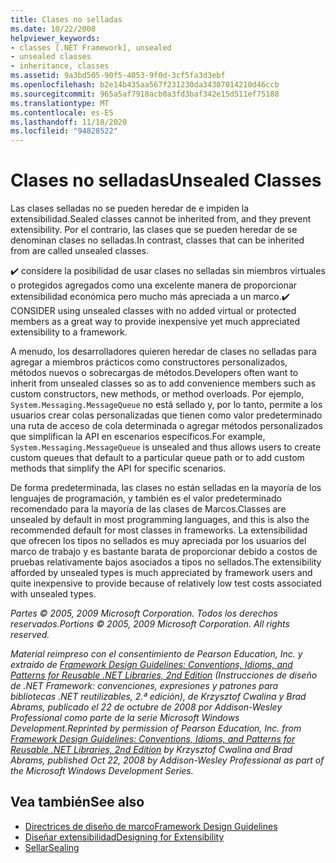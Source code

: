 ```yaml
---
title: Clases no selladas
ms.date: 10/22/2008
helpviewer_keywords:
- classes [.NET Framework], unsealed
- unsealed classes
- inheritance, classes
ms.assetid: 9a3bd505-90f5-4053-9f0d-3cf5fa3d3ebf
ms.openlocfilehash: b2e14b435aa567f231230da34307014210d46ccb
ms.sourcegitcommit: 965a5af7918acb0a3fd3baf342e15d511ef75188
ms.translationtype: MT
ms.contentlocale: es-ES
ms.lasthandoff: 11/18/2020
ms.locfileid: "94828522"
---
```

# <a name="unsealed-classes"></a><span data-ttu-id="291eb-102">Clases no selladas</span><span class="sxs-lookup"><span data-stu-id="291eb-102">Unsealed Classes</span></span>
<span data-ttu-id="291eb-103">Las clases selladas no se pueden heredar de e impiden la extensibilidad.</span><span class="sxs-lookup"><span data-stu-id="291eb-103">Sealed classes cannot be inherited from, and they prevent extensibility.</span></span> <span data-ttu-id="291eb-104">Por el contrario, las clases que se pueden heredar de se denominan clases no selladas.</span><span class="sxs-lookup"><span data-stu-id="291eb-104">In contrast, classes that can be inherited from are called unsealed classes.</span></span>

 <span data-ttu-id="291eb-105">✔️ considere la posibilidad de usar clases no selladas sin miembros virtuales o protegidos agregados como una excelente manera de proporcionar extensibilidad económica pero mucho más apreciada a un marco.</span><span class="sxs-lookup"><span data-stu-id="291eb-105">✔️ CONSIDER using unsealed classes with no added virtual or protected members as a great way to provide inexpensive yet much appreciated extensibility to a framework.</span></span>

 <span data-ttu-id="291eb-106">A menudo, los desarrolladores quieren heredar de clases no selladas para agregar a miembros prácticos como constructores personalizados, métodos nuevos o sobrecargas de métodos.</span><span class="sxs-lookup"><span data-stu-id="291eb-106">Developers often want to inherit from unsealed classes so as to add convenience members such as custom constructors, new methods, or method overloads.</span></span> <span data-ttu-id="291eb-107">Por ejemplo,  `System.Messaging.MessageQueue` no está sellado y, por lo tanto, permite a los usuarios crear colas personalizadas que tienen como valor predeterminado una ruta de acceso de cola determinada o agregar métodos personalizados que simplifican la API en escenarios específicos.</span><span class="sxs-lookup"><span data-stu-id="291eb-107">For example,  `System.Messaging.MessageQueue` is unsealed and thus allows users to create custom queues that default to a particular queue path or to add custom methods that simplify the API for specific scenarios.</span></span>

 <span data-ttu-id="291eb-108">De forma predeterminada, las clases no están selladas en la mayoría de los lenguajes de programación, y también es el valor predeterminado recomendado para la mayoría de las clases de Marcos.</span><span class="sxs-lookup"><span data-stu-id="291eb-108">Classes are unsealed by default in most programming languages, and this is also the recommended default for most classes in frameworks.</span></span> <span data-ttu-id="291eb-109">La extensibilidad que ofrecen los tipos no sellados es muy apreciada por los usuarios del marco de trabajo y es bastante barata de proporcionar debido a costos de pruebas relativamente bajos asociados a tipos no sellados.</span><span class="sxs-lookup"><span data-stu-id="291eb-109">The extensibility afforded by unsealed types is much appreciated by framework users and quite inexpensive to provide because of relatively low test costs associated with unsealed types.</span></span>

 <span data-ttu-id="291eb-110">*Partes © 2005, 2009 Microsoft Corporation. Todos los derechos reservados.*</span><span class="sxs-lookup"><span data-stu-id="291eb-110">*Portions © 2005, 2009 Microsoft Corporation. All rights reserved.*</span></span>

 <span data-ttu-id="291eb-111">*Material reimpreso con el consentimiento de Pearson Education, Inc. y extraído de [Framework Design Guidelines: Conventions, Idioms, and Patterns for Reusable .NET Libraries, 2nd Edition](https://www.informit.com/store/framework-design-guidelines-conventions-idioms-and-9780321545619) (Instrucciones de diseño de .NET Framework: convenciones, expresiones y patrones para bibliotecas .NET reutilizables, 2.ª edición), de Krzysztof Cwalina y Brad Abrams, publicado el 22 de octubre de 2008 por Addison-Wesley Professional como parte de la serie Microsoft Windows Development.*</span><span class="sxs-lookup"><span data-stu-id="291eb-111">*Reprinted by permission of Pearson Education, Inc. from [Framework Design Guidelines: Conventions, Idioms, and Patterns for Reusable .NET Libraries, 2nd Edition](https://www.informit.com/store/framework-design-guidelines-conventions-idioms-and-9780321545619) by Krzysztof Cwalina and Brad Abrams, published Oct 22, 2008 by Addison-Wesley Professional as part of the Microsoft Windows Development Series.*</span></span>

## <a name="see-also"></a><span data-ttu-id="291eb-112">Vea también</span><span class="sxs-lookup"><span data-stu-id="291eb-112">See also</span></span>

- [<span data-ttu-id="291eb-113">Directrices de diseño de marco</span><span class="sxs-lookup"><span data-stu-id="291eb-113">Framework Design Guidelines</span></span>](index.md)
- [<span data-ttu-id="291eb-114">Diseñar extensibilidad</span><span class="sxs-lookup"><span data-stu-id="291eb-114">Designing for Extensibility</span></span>](designing-for-extensibility.md)
- [<span data-ttu-id="291eb-115">Sellar</span><span class="sxs-lookup"><span data-stu-id="291eb-115">Sealing</span></span>](sealing.md)

